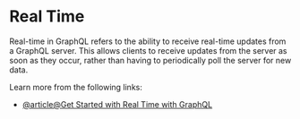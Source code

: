 # Real Time

Real-time in GraphQL refers to the ability to receive real-time updates from a GraphQL server. This allows clients to receive updates from the server as soon as they occur, rather than having to periodically poll the server for new data.

Learn more from the following links:

- [@article@Get Started with Real Time with GraphQL](https://the-guild.dev/blog/subscriptions-and-live-queries-real-time-with-graphql)
